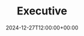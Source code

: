 ---
weight: 9000
title: "Executive"
description: "Discover executive opportunities in academia for leaders in higher education. Connect with roles such as university presidents, deans, and department chairs at top institutions worldwide."
icon: rebase_edit
date: 2024-12-27T12:00:00+00:00
---